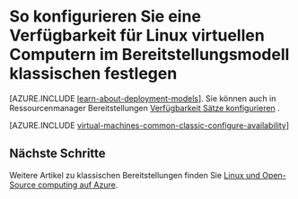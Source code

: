 <properties
    pageTitle="Verfügbarkeit legt für klassische Linux virtuellen Computern | Microsoft Azure"
    description="Konfigurieren einer Verfügbarkeit für einen neuen oder vorhandenen Linux virtuellen Computern im Bereitstellungsmodell klassischen mithilfe der Azure-Portal und Azure PowerShell festlegen."
    services="virtual-machines-linux"
    documentationCenter=""
    authors="cynthn"
    manager="timlt"
    editor=""
    tags="azure-service-management"/>

<tags
    ms.service="virtual-machines-linux"
    ms.workload="infrastructure-services"
    ms.tgt_pltfrm="vm-linux"
    ms.devlang="na"
    ms.topic="article"
    ms.date="07/12/2016"
    ms.author="cynthn"/>

# <a name="how-to-configure-an-availability-set-for-linux-virtual-machines-in-the-classic-deployment-model"></a>So konfigurieren Sie eine Verfügbarkeit für Linux virtuellen Computern im Bereitstellungsmodell klassischen festlegen

[AZURE.INCLUDE [learn-about-deployment-models](../../includes/learn-about-deployment-models-classic-include.md)]. Sie können auch in Ressourcenmanager Bereitstellungen [Verfügbarkeit Sätze konfigurieren](azure-cli-arm-commands.md#azure-availset-commands-to-manage-your-availability-sets) .

[AZURE.INCLUDE [virtual-machines-common-classic-configure-availability](../../includes/virtual-machines-common-classic-configure-availability.md)]


## <a name="next-steps"></a>Nächste Schritte 

Weitere Artikel zu klassischen Bereitstellungen finden Sie [Linux und Open-Source computing auf Azure](virtual-machines-linux-opensource-links.md).